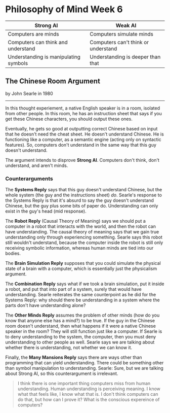 # Philosophy of Mind Week 6
| Strong AI | Weak AI |
|-|-|
| Computers are minds | Computers simulate minds
| Computers can think and understand | Computers can't think or understand |
| Understanding is manipulating symbols | Understanding is deeper than that |
## The Chinese Room Argument
by John Searle in 1980

---
In this thought experiement, a native English speaker is in a room, isolated from other people. In this room, he has an instruction sheet that says if you get these Chinese characters, you should output these ones.

Eventually, he gets so good at outputting correct Chinese based on input that he doesn't need the cheat sheet. He doesn't understand Chinese. He is functioning like a computer, as a semantic engine (acting only on syntactic features). So, computers don't understand in the same way that this guy doesn't understand.

The argument intends to disprove **Strong AI**. Computers don't think, don't understand, and aren't minds.

### Counterarguments

The **Systems Reply** says that this guy doesn't understand Chinese, but the whole system (the guy and the instructions sheet) *do*. Searle's response to the Systems Reply is that it's absurd to say the guy doesn't understand Chinese, but the guy plus some bits of paper do. Understanding can only exist in the guy's head (mid response).

The **Robot Reply** (Causal Theory of Meaning) says we should put a computer in a robot that interacts with the world, and then the robot can have understanding. The causal theory of meaning says that we gain true understanding only through experiencing something. Searle says this robot still wouldn't understand, because the computer inside the robot is still only receiving symbolic information, whereas human minds are tied into our bodies.

The **Brain Simulation Reply** supposes that you could simulate the physical state of a brain with a computer, which is essentially just the physicalism argument.

The **Combination Reply** says what if we took a brain simulation, put it inside a robot, and put that into part of a system, surely that would have understanding. Searle reiterates the same counterpoint as he did for the Systems Reply: why should there be understanding in a system where the parts don't have understanding alone?

The **Other Minds Reply** assumes the problem of other minds (how do you know that anyone else has a mind?) to be true. If the guy in the Chinese room doesn't understand, then what happens if it were a native Chinese speaker in the room? They will still function just like a computer. If Searle is to deny understanding to the system, the computer, then you must deny understanding to other people as well. Searle says we are talking about whether there is understanding, not whether we can know it.

Finally, the **Many Mansions Reply** says there are ways other than programming that can yield understanding. There could be something other than symbol manipulation to understanding. Searle: Sure, but we are talking about Strong AI, so this counterargument is irrelevant.

> I think there is one important thing computers miss from human understanding. Human understanding is perceiving meaning. I know what that feels like, I know what that is. I don't think computers can do that, but how can I prove it? What is the conscious expereince of computers?